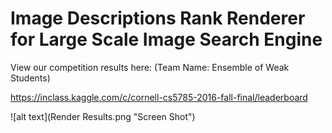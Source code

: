 # Image Descriptions Rank Renderer for Large Scale Image Search Engine

View our competition results here: (Team Name: Ensemble of Weak Students)

https://inclass.kaggle.com/c/cornell-cs5785-2016-fall-final/leaderboard

![alt text](Render Results.png "Screen Shot")

